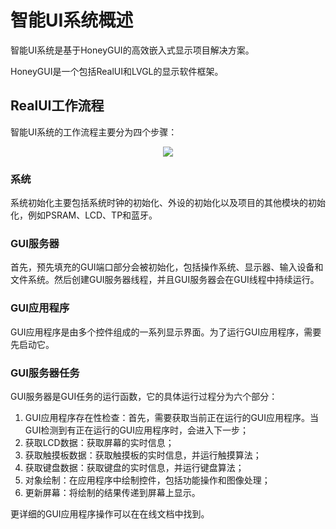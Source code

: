 # 智能UI系统概述

智能UI系统是基于HoneyGUI的高效嵌入式显示项目解决方案。

HoneyGUI是一个包括RealUI和LVGL的显示软件框架。

## RealUI工作流程

智能UI系统的工作流程主要分为四个步骤：

<center><img src="https://foruda.gitee.com/images/1703054193639447830/2052fd20_9325830.png",alt="GUI flow.png"/></center>

### 系统

系统初始化主要包括系统时钟的初始化、外设的初始化以及项目的其他模块的初始化，例如PSRAM、LCD、TP和蓝牙。

### GUI服务器

首先，预先填充的GUI端口部分会被初始化，包括操作系统、显示器、输入设备和文件系统。然后创建GUI服务器线程，并且GUI服务器会在GUI线程中持续运行。

### GUI应用程序

GUI应用程序是由多个控件组成的一系列显示界面。为了运行GUI应用程序，需要先启动它。

### GUI服务器任务

GUI服务器是GUI任务的运行函数，它的具体运行过程分为六个部分：

1. GUI应用程序存在性检查：首先，需要获取当前正在运行的GUI应用程序。当GUI检测到有正在运行的GUI应用程序时，会进入下一步；
2. 获取LCD数据：获取屏幕的实时信息；
3. 获取触摸板数据：获取触摸板的实时信息，并运行触摸算法；
4. 获取键盘数据：获取键盘的实时信息，并运行键盘算法；
5. 对象绘制：在应用程序中绘制控件，包括功能操作和图像处理；
6. 更新屏幕：将绘制的结果传递到屏幕上显示。

更详细的GUI应用程序操作可以在在线文档中找到。
